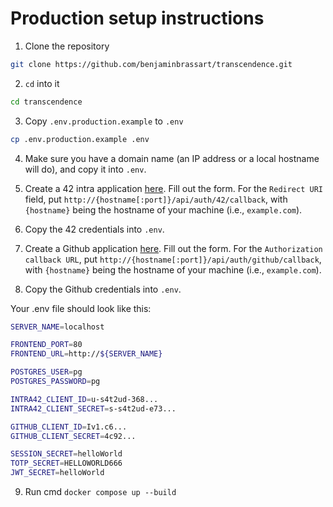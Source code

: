# Production setup instructions

1. Clone the repository

```sh
git clone https://github.com/benjaminbrassart/transcendence.git
```

2. `cd` into it

```sh
cd transcendence
```

3. Copy `.env.production.example` to `.env`

```sh
cp .env.production.example .env
```

4. Make sure you have a domain name (an IP address or a local hostname will do), and copy it into `.env`.

5. Create a 42 intra application [here](https://profile.intra.42.fr/oauth/applications). Fill out the form. For the `Redirect URI` field, put `http://{hostname[:port]}/api/auth/42/callback`, with `{hostname}` being the hostname of your machine (i.e., `example.com`).

6. Copy the 42 credentials into `.env`.

7. Create a Github application [here](https://github.com/settings/applications/new). Fill out the form. For the `Authorization callback URL`, put `http://{hostname[:port]}/api/auth/github/callback`, with `{hostname}` being the hostname of your machine (i.e., `example.com`).

8. Copy the Github credentials into `.env`.

Your .env file should look like this:

```sh
SERVER_NAME=localhost

FRONTEND_PORT=80
FRONTEND_URL=http://${SERVER_NAME}

POSTGRES_USER=pg
POSTGRES_PASSWORD=pg

INTRA42_CLIENT_ID=u-s4t2ud-368...
INTRA42_CLIENT_SECRET=s-s4t2ud-e73...

GITHUB_CLIENT_ID=Iv1.c6...
GITHUB_CLIENT_SECRET=4c92...

SESSION_SECRET=helloWorld
TOTP_SECRET=HELLOWORLD666
JWT_SECRET=helloWorld

```
9. Run cmd `docker compose up --build`
